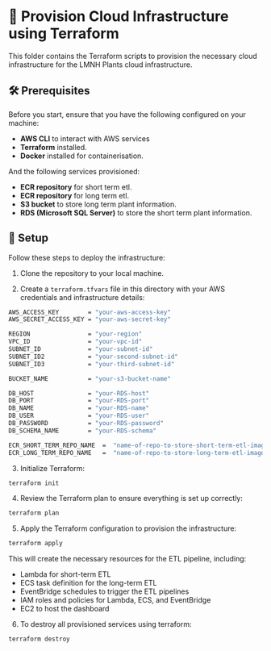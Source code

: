 # 🚀 Provision Cloud Infrastructure using Terraform
This folder contains the Terraform scripts to provision the necessary cloud infrastructure for the LMNH Plants cloud infrastructure.

## 🛠️ Prerequisites
Before you start, ensure that you have the following configured on your machine:
- **AWS CLI** to interact with AWS services
- **Terraform** installed.
- **Docker** installed for containerisation.

And the following services provisioned:
- **ECR repository** for short term etl.
- **ECR repository** for long term etl.
- **S3 bucket** to store long term plant information.
- **RDS (Microsoft SQL Server)** to store the short term plant information.

## 📂 Setup
Follow these steps to deploy the infrastructure:

1. Clone the repository to your local machine.

2. Create a `terraform.tfvars` file in this directory with your AWS credentials and infrastructure details:
```bash
AWS_ACCESS_KEY        = "your-aws-access-key"
AWS_SECRET_ACCESS_KEY = "your-aws-secret-key"

REGION                = "your-region"
VPC_ID                = "your-vpc-id"
SUBNET_ID             = "your-subnet-id"
SUBNET_ID2            = "your-second-subnet-id"
SUBNET_ID3            = "your-third-subnet-id"

BUCKET_NAME           = "your-s3-bucket-name"

DB_HOST               = "your-RDS-host"
DB_PORT               = "your-RDS-port"
DB_NAME               = "your-RDS-name"
DB_USER               = "your-RDS-user"
DB_PASSWORD           = "your-RDS-password"
DB_SCHEMA_NAME        = "your-RDS-schema"

ECR_SHORT_TERM_REPO_NAME  =  "name-of-repo-to-store-short-term-etl-image"
ECR_LONG_TERM_REPO_NAME   =  "name-of-repo-to-store-long-term-etl-image"
```

3. Initialize Terraform:
```bash
terraform init
```

4. Review the Terraform plan to ensure everything is set up correctly:
```bash
terraform plan
```

5. Apply the Terraform configuration to provision the infrastructure:
```bash
terraform apply
```

This will create the necessary resources for the ETL pipeline, including:
- Lambda for short-term ETL
- ECS task definition for the long-term ETL
- EventBridge schedules to trigger the ETL pipelines
- IAM roles and policies for Lambda, ECS, and EventBridge
- EC2 to host the dashboard

6. To destroy all provisioned services using terraform:
```bash
terraform destroy
```